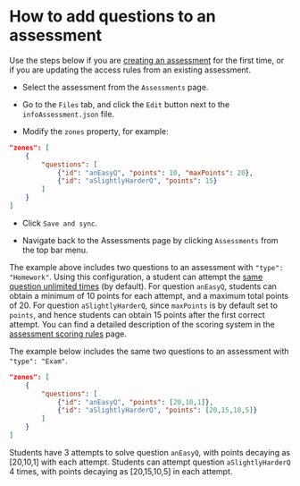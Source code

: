 # How to add questions to an assessment

Use the steps below if you are [creating an assessment](createAssessment.md) for the first time, or if you are updating the access rules from an existing assessment.

* Select the assessment from the `Assessments` page.

* Go to the `Files` tab, and click the `Edit` button next to the `infoAssessment.json` file.

* Modify the `zones` property, for example:

```json
"zones": [
    {
        "questions": [
            {"id": "anEasyQ", "points": 10, "maxPoints": 20},
            {"id": "aSlightlyHarderQ", "points": 15}
        ]
    }
]
```

* Click `Save and sync`.

* Navigate back to the Assessments page by clicking `Assessments` from the top bar menu.

The example above includes two questions to an assessment with  `"type": "Homework"`. Using this configuration, a student can attempt the [same question unlimited times](numberOfAttempts.md) (by default). For question `anEasyQ`, students can obtain a minimum of 10 points for each attempt, and a maximum total points of 20. For question `aSlightlyHarderQ`, since `maxPoints` is by default set to `points`, and hence students can obtain 15 points after the first correct attempt. You can find a detailed description of the scoring system in the [assessment scoring rules](bla) page.

The example below includes the same two questions to an assessment with  `"type": "Exam"`.

```json
"zones": [
    {
        "questions": [
            {"id": "anEasyQ", "points": [20,10,1]},
            {"id": "aSlightlyHarderQ", "points": [20,15,10,5]}
        ]
    }
]
```

Students have 3 attempts to solve question `anEasyQ`, with points decaying as [20,10,1] with each attempt. Students can attempt question `aSlightlyHarderQ` 4 times, with points decaying as [20,15,10,5] in each attempt.

